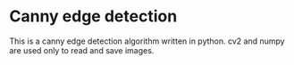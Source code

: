 # Canny edge detection

This is a canny edge detection algorithm written in python. cv2 and numpy are used only to read and save images.
